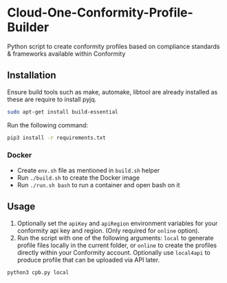 # Cloud-One-Conformity-Profile-Builder

Python script to create conformity profiles based on compliance standards & frameworks available within Conformity

## Installation

Ensure build tools such as make, automake, libtool are already installed as these are require to install pyjq.

```bash
sudo apt-get install build-essential
```

Run the following command:

```bash
pip3 install -r requirements.txt
```

### Docker

- Create `env.sh` file as mentioned in `build.sh` helper
- Run `./build.sh` to create the Docker image
- Run `./run.sh bash` to run a container and open bash on it

## Usage

1. Optionally set the `apiKey` and `apiRegion` environment variables for your conformity api key and region. (Only required for `online` option).
2. Run the script with one of the following arguments: `local` to generate profile files locally in the current folder, or `online` to create the profiles directly within your Conformity account. Optionally use `local4api` to produce profile that can be uploaded via API later.

  ```bash
  python3 cpb.py local
  ```

